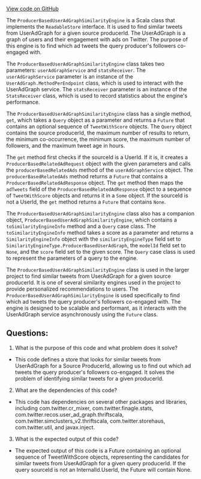 [View code on GitHub](https://github.com/misbahsy/the-algorithm/cr-mixer/server/src/main/scala/com/twitter/cr_mixer/similarity_engine/ProducerBasedUserAdGraphSimilarityEngine.scala)

The `ProducerBasedUserAdGraphSimilarityEngine` is a Scala class that implements the `ReadableStore` interface. It is used to find similar tweets from UserAdGraph for a given source producerId. The UserAdGraph is a graph of users and their engagement with ads on Twitter. The purpose of this engine is to find which ad tweets the query producer's followers co-engaged with.

The `ProducerBasedUserAdGraphSimilarityEngine` class takes two parameters: `userAdGraphService` and `statsReceiver`. The `userAdGraphService` parameter is an instance of the `UserAdGraph.MethodPerEndpoint` class, which is used to interact with the UserAdGraph service. The `statsReceiver` parameter is an instance of the `StatsReceiver` class, which is used to record statistics about the engine's performance.

The `ProducerBasedUserAdGraphSimilarityEngine` class has a single method, `get`, which takes a `Query` object as a parameter and returns a `Future` that contains an optional sequence of `TweetWithScore` objects. The `Query` object contains the source producerId, the maximum number of results to return, the minimum co-occurrence, the minimum score, the maximum number of followers, and the maximum tweet age in hours.

The `get` method first checks if the sourceId is a UserId. If it is, it creates a `ProducerBasedRelatedAdRequest` object with the given parameters and calls the `producerBasedRelatedAds` method of the `userAdGraphService` object. The `producerBasedRelatedAds` method returns a `Future` that contains a `ProducerBasedRelatedAdResponse` object. The `get` method then maps the `adTweets` field of the `ProducerBasedRelatedAdResponse` object to a sequence of `TweetWithScore` objects and returns it in a `Some` object. If the sourceId is not a UserId, the `get` method returns a `Future` that contains `None`.

The `ProducerBasedUserAdGraphSimilarityEngine` class also has a companion object, `ProducerBasedUserAdGraphSimilarityEngine`, which contains a `toSimilarityEngineInfo` method and a `Query` case class. The `toSimilarityEngineInfo` method takes a score as a parameter and returns a `SimilarityEngineInfo` object with the `similarityEngineType` field set to `SimilarityEngineType.ProducerBasedUserAdGraph`, the `modelId` field set to `None`, and the `score` field set to the given score. The `Query` case class is used to represent the parameters of a query to the engine.

The `ProducerBasedUserAdGraphSimilarityEngine` class is used in the larger project to find similar tweets from UserAdGraph for a given source producerId. It is one of several similarity engines used in the project to provide personalized recommendations to users. The `ProducerBasedUserAdGraphSimilarityEngine` is used specifically to find which ad tweets the query producer's followers co-engaged with. The engine is designed to be scalable and performant, as it interacts with the UserAdGraph service asynchronously using the `Future` class.
## Questions: 
 1. What is the purpose of this code and what problem does it solve?
- This code defines a store that looks for similar tweets from UserAdGraph for a Source ProducerId, allowing us to find out which ad tweets the query producer's followers co-engaged. It solves the problem of identifying similar tweets for a given producerId.

2. What are the dependencies of this code?
- This code has dependencies on several other packages and libraries, including com.twitter.cr_mixer, com.twitter.finagle.stats, com.twitter.recos.user_ad_graph.thriftscala, com.twitter.simclusters_v2.thriftscala, com.twitter.storehaus, com.twitter.util, and javax.inject.

3. What is the expected output of this code?
- The expected output of this code is a Future containing an optional sequence of TweetWithScore objects, representing the candidates for similar tweets from UserAdGraph for a given query producerId. If the query sourceId is not an InternalId.UserId, the Future will contain None.